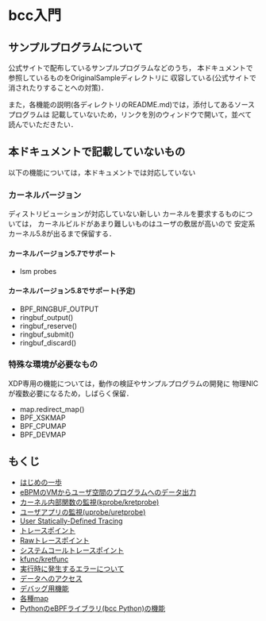 # bcc入門

## サンプルプログラムについて
公式サイトで配布しているサンプルプログラムなどのうち，
本ドキュメントで参照しているものをOriginalSampleディレクトリに
収容している(公式サイトで消されたりすることへの対策)．

また，各機能の説明(各ディレクトリのREADME.md)では，添付してあるソースプログラムは
記載していないため，リンクを別のウィンドウで開いて，並べて読んでいただきたい．


## 本ドキュメントで記載していないもの
以下の機能については，本ドキュメントでは対応していない

### カーネルバージョン
ディストリビューションが対応していない新しい
カーネルを要求するものについては，
カーネルビルドがあまり難しいものはユーザの敷居が高いので
安定系カーネル5.8が出るまで保留する．

#### カーネルバージョン5.7でサポート
- lsm probes

#### カーネルバージョン5.8でサポート(予定)
- BPF_RINGBUF_OUTPUT
- ringbuf_output()
- ringbuf_reserve()
- ringbuf_submit()
- ringbuf_discard()

### 特殊な環境が必要なもの
XDP専用の機能については，動作の検証やサンプルプログラムの開発に
物理NICが複数必要になるため，しばらく保留．
- map.redirect_map()
- BPF_XSKMAP
- BPF_CPUMAP
- BPF_DEVMAP


## もくじ
- <a href="FirstStep">はじめの一歩</a>
- <a href="output">eBPMのVMからユーザ空間のプログラムへのデータ出力</a>
- <a href="kprobe">カーネル内部関数の監視(kprobe/kretprobe)</a>
- <a href="uprobe">ユーザアプリの監視(uprobe/uretprobe)</a>
- <a href="USDT">User Statically-Defined Tracing</a>
- <a href="tracepoint">トレースポイント</a>
- <a href="raw_tracepoint">Rawトレースポイント</a>
- <a href="syscall_tracepoint">システムコールトレースポイント</a>
- <a href="kfunc">kfunc/kretfunc</a>
- <a href="errors">実行時に発生するエラーについて</a>
- <a href="data_access">データへのアクセス</a>
- <a href="debug">デバッグ用機能</a>
- <a href="maps">各種map</a>
- <a href="python">PythonのeBPFライブラリ(bcc Python)の機能</a>
